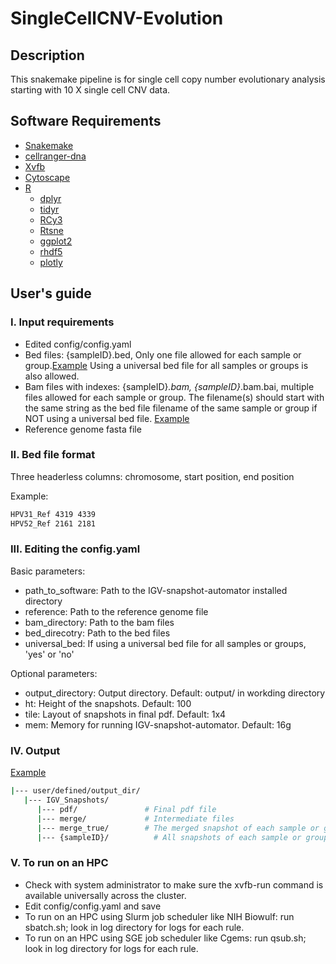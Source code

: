 # SingleCellCNV-Evolution
## Description
This snakemake pipeline is for single cell copy number evolutionary analysis starting with 10 X single cell CNV data.

## Software Requirements
* [Snakemake](https://snakemake.readthedocs.io/en/stable/)
* [cellranger-dna](https://support.10xgenomics.com/single-cell-dna/software/pipelines/latest/using/cnv)
* [Xvfb](https://www.x.org/releases/X11R7.6/doc/man/man1/Xvfb.1.xhtml)
* [Cytoscape](https://cytoscape.org/)
* [R](https://www.r-project.org)
  * [dplyr](https://cran.r-project.org/web/packages/dplyr/index.html)
  * [tidyr](https://cran.r-project.org/web/packages/tidyr/index.html)
  * [RCy3](https://bioconductor.org/packages/release/bioc/html/RCy3.html)
  * [Rtsne](https://cran.r-project.org/web/packages/Rtsne/index.html)
  * [ggplot2](https://cran.r-project.org/web/packages/ggplot2/index.html)
  * [rhdf5](https://bioconductor.org/packages/release/bioc/html/rhdf5.html)
  * [plotly](https://cran.r-project.org/web/packages/plotly/index.html)

## User's guide
### I. Input requirements
* Edited config/config.yaml
* Bed files: {sampleID}.bed, Only one file allowed for each sample or group.[Example](https://github.com/NCI-CGR/IGV_snapshot_automation/tree/main/example/data/bed) Using a universal bed file for all samples or groups is also allowed.
* Bam files with indexes: {sampleID}*.bam, {sampleID}*.bam.bai, multiple files allowed for each sample or group. The filename(s) should start with the same string as the bed file filename of the same sample or group if NOT using a universal bed file. [Example](https://github.com/NCI-CGR/IGV_snapshot_automation/tree/main/example/data/bam)
* Reference genome fasta file
### II. Bed file format
Three headerless columns: chromosome, start position, end position

Example:
```bash
HPV31_Ref 4319 4339
HPV52_Ref 2161 2181
```
### III. Editing the config.yaml
Basic parameters:
* path_to_software: Path to the IGV-snapshot-automator installed directory
* reference: Path to the reference genome file
* bam_directory: Path to the bam files
* bed_direcotry: Path to the bed files
* universal_bed: If using a universal bed file for all samples or groups, 'yes' or 'no'

Optional parameters:
* output_directory: Output directory. Default: output/ in workding directory
* ht: Height of the snapshots. Default: 100
* tile: Layout of snapshots in final pdf. Default: 1x4
* mem: Memory for running IGV-snapshot-automator. Default: 16g

### IV. Output

[Example](https://github.com/NCI-CGR/IGV_snapshot_automation/tree/main/example/output)
```bash
|--- user/defined/output_dir/
   |--- IGV_Snapshots/
      |--- pdf/               # Final pdf file
      |--- merge/             # Intermediate files
      |--- merge_true/        # The merged snapshot of each sample or group
      |--- {sampleID}/          # All snapshots of each sample or group
```

### V. To run on an HPC
* Check with system administrator to make sure the xvfb-run command is available universally across the cluster.
* Edit config/config.yaml and save
* To run on an HPC using Slurm job scheduler like NIH Biowulf: run sbatch.sh; look in log directory for logs for each rule.
* To run on an HPC using SGE job scheduler like Cgems: run qsub.sh; look in log directory for logs for each rule.

